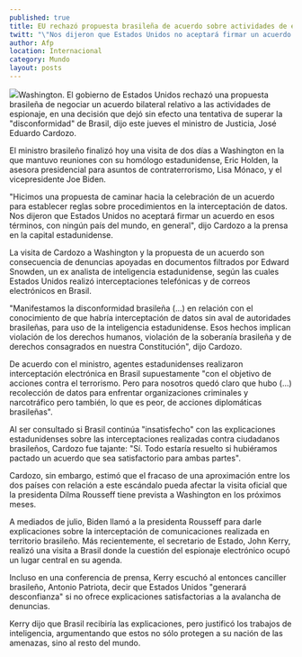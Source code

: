 ```yaml
---
published: true
title: EU rechazó propuesta brasileña de acuerdo sobre actividades de espionaje
twitt: "\"Nos dijeron que Estados Unidos no aceptará firmar un acuerdo en esos términos, con ningún país del mundo, en general\", dijo el ministro de Justicia, José Eduardo Cardozo."
author: Afp
location: Internacional
category: Mundo
layout: posts
---
```


![](http://i.imgur.com/z10nVwNm.jpg)Washington. El gobierno de Estados Unidos rechazó una propuesta brasileña de negociar un acuerdo bilateral relativo a las actividades de espionaje, en una decisión que dejó sin efecto una tentativa de superar la "disconformidad" de Brasil, dijo este jueves el ministro de Justicia, José Eduardo Cardozo.

El ministro brasileño finalizó hoy una visita de dos días a Washington en la que mantuvo reuniones con su homólogo estadunidense, Eric Holden, la asesora presidencial para asuntos de contraterrorismo, Lisa Mónaco, y el vicepresidente Joe Biden.

"Hicimos una propuesta de caminar hacia la celebración de un acuerdo para establecer reglas sobre procedimientos en la interceptación de datos. Nos dijeron que Estados Unidos no aceptará firmar un acuerdo en esos términos, con ningún país del mundo, en general", dijo Cardozo a la prensa en la capital estadunidense.

La visita de Cardozo a Washington y la propuesta de un acuerdo son consecuencia de denuncias apoyadas en documentos filtrados por Edward Snowden, un ex analista de inteligencia estadunidense, según las cuales Estados Unidos realizó interceptaciones telefónicas y de correos electrónicos en Brasil.

"Manifestamos la disconformidad brasileña (...) en relación con el conocimiento de que habría interceptación de datos sin aval de autoridades brasileñas, para uso de la inteligencia estadunidense. Esos hechos implican violación de los derechos humanos, violación de la soberanía brasileña y de derechos consagrados en nuestra Constitución", dijo Cardozo.

De acuerdo con el ministro, agentes estadunidenses realizaron interceptación electrónica en Brasil supuestamente "con el objetivo de acciones contra el terrorismo. Pero para nosotros quedó claro que hubo (...) recolección de datos para enfrentar organizaciones criminales y narcotráfico pero también, lo que es peor, de acciones diplomáticas brasileñas".

Al ser consultado si Brasil continúa "insatisfecho" con las explicaciones estadunidenses sobre las interceptaciones realizadas contra ciudadanos brasileños, Cardozo fue tajante: "Sí. Todo estaría resuelto si hubiéramos pactado un acuerdo que sea satisfactorio para ambas partes".

Cardozo, sin embargo, estimó que el fracaso de una aproximación entre los dos países con relación a este escándalo pueda afectar la visita oficial que la presidenta Dilma Rousseff tiene prevista a Washington en los próximos meses.

A mediados de julio, Biden llamó a la presidenta Rousseff para darle explicaciones sobre la interceptación de comunicaciones realizada en territorio brasileño. Más recientemente, el secretario de Estado, John Kerry, realizó una visita a Brasil donde la cuestión del espionaje electrónico ocupó un lugar central en su agenda.

Incluso en una conferencia de prensa, Kerry escuchó al entonces canciller brasileño, Antonio Patriota, decir que Estados Unidos "generará desconfianza" si no ofrece explicaciones satisfactorias a la avalancha de denuncias.

Kerry dijo que Brasil recibiría las explicaciones, pero justificó los trabajos de inteligencia, argumentando que estos no sólo protegen a su nación de las amenazas, sino al resto del mundo.
